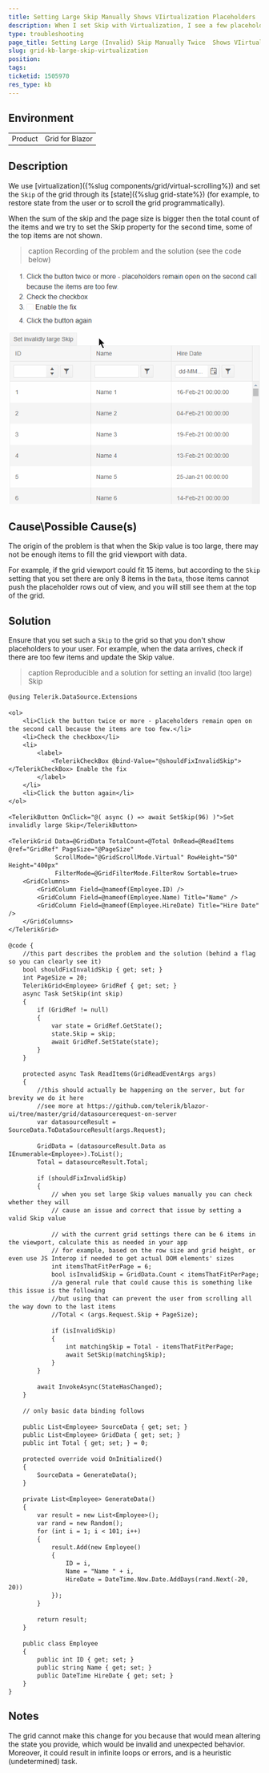 ```yaml
---
title: Setting Large Skip Manually Shows VIirtualization Placeholders
description: When I set Skip with Virtualization, I see a few placeholder rows and not all items shows properly
type: troubleshooting
page_title: Setting Large (Invalid) Skip Manually Twice  Shows VIirtualization Placeholders
slug: grid-kb-large-skip-virtualization
position: 
tags: 
ticketid: 1505970
res_type: kb
---
```


## Environment
<table>
	<tbody>
		<tr>
			<td>Product</td>
			<td>Grid for Blazor</td>
		</tr>
	</tbody>
</table>


## Description
We use [virtualization]({%slug components/grid/virtual-scrolling%}) and set the `Skip` of the grid through its [state]({%slug grid-state%})  (for example, to restore state from the user or to scroll the grid programmatically).

When the sum of the skip and the page size is bigger then the total count of the items and we try to set the Skip property for the second time, some of the top items are not shown.

>caption Recording of the problem and the solution (see the code below)

![Setting invalid Skip value breaks the grid virtualization appearance](images/invalid-skip.gif)

## Cause\Possible Cause(s)
The origin of the problem is that when the Skip value is too large, there may not be enough items to fill the grid viewport with data. 

For example, if the grid viewport could fit 15 items, but according to the `Skip` setting that you set there are only 8 items in the `Data`, those items cannot push the placeholder rows out of view, and you will still see them at the top of the grid.

## Solution
Ensure that you set such a `Skip` to the grid so that you don't show placeholders to your user. For example, when the data arrives, check if there are too few items and update the Skip value.

>caption Reproducible and a solution for setting an invalid (too large) Skip

````CSHTML
@using Telerik.DataSource.Extensions

<ol>
    <li>Click the button twice or more - placeholders remain open on the second call because the items are too few.</li>
    <li>Check the checkbox</li>
    <li>
        <label>
            <TelerikCheckBox @bind-Value="@shouldFixInvalidSkip"></TelerikCheckBox> Enable the fix
        </label>
    </li>
    <li>Click the button again</li>
</ol>

<TelerikButton OnClick="@( async () => await SetSkip(96) )">Set invalidly large Skip</TelerikButton>

<TelerikGrid Data=@GridData TotalCount=@Total OnRead=@ReadItems @ref="GridRef" PageSize="@PageSize"
             ScrollMode="@GridScrollMode.Virtual" RowHeight="50" Height="400px"
             FilterMode=@GridFilterMode.FilterRow Sortable=true>
    <GridColumns>
        <GridColumn Field=@nameof(Employee.ID) />
        <GridColumn Field=@nameof(Employee.Name) Title="Name" />
        <GridColumn Field=@nameof(Employee.HireDate) Title="Hire Date" />
    </GridColumns>
</TelerikGrid>

@code {
    //this part describes the problem and the solution (behind a flag so you can clearly see it)
    bool shouldFixInvalidSkip { get; set; }
    int PageSize = 20;
    TelerikGrid<Employee> GridRef { get; set; }
    async Task SetSkip(int skip)
    {
        if (GridRef != null)
        {
            var state = GridRef.GetState();
            state.Skip = skip;
            await GridRef.SetState(state);
        }
    }

    protected async Task ReadItems(GridReadEventArgs args)
    {
        //this should actually be happening on the server, but for brevity we do it here
        //see more at https://github.com/telerik/blazor-ui/tree/master/grid/datasourcerequest-on-server
        var datasourceResult = SourceData.ToDataSourceResult(args.Request);

        GridData = (datasourceResult.Data as IEnumerable<Employee>).ToList();
        Total = datasourceResult.Total;

        if (shouldFixInvalidSkip)
        {
            // when you set large Skip values manually you can check whether they will
            // cause an issue and correct that issue by setting a valid Skip value

            // with the current grid settings there can be 6 items in the viewport, calculate this as needed in your app
            // for example, based on the row size and grid height, or even use JS Interop if needed to get actual DOM elements' sizes
            int itemsThatFitPerPage = 6;
            bool isInvalidSkip = GridData.Count < itemsThatFitPerPage;
            //a general rule that could cause this is something like this issue is the following
            //but using that can prevent the user from scrolling all the way down to the last items
            //Total < (args.Request.Skip + PageSize);

            if (isInvalidSkip)
            {
                int matchingSkip = Total - itemsThatFitPerPage;
                await SetSkip(matchingSkip);
            }
        }

        await InvokeAsync(StateHasChanged);
    }

    // only basic data binding follows

    public List<Employee> SourceData { get; set; }
    public List<Employee> GridData { get; set; }
    public int Total { get; set; } = 0;

    protected override void OnInitialized()
    {
        SourceData = GenerateData();
    }

    private List<Employee> GenerateData()
    {
        var result = new List<Employee>();
        var rand = new Random();
        for (int i = 1; i < 101; i++)
        {
            result.Add(new Employee()
            {
                ID = i,
                Name = "Name " + i,
                HireDate = DateTime.Now.Date.AddDays(rand.Next(-20, 20))
            });
        }

        return result;
    }

    public class Employee
    {
        public int ID { get; set; }
        public string Name { get; set; }
        public DateTime HireDate { get; set; }
    }
}
````


## Notes

The grid cannot make this change for you because that would mean altering the state you provide, which would be invalid and unexpected behavior. Moreover, it could result in infinite loops or errors, and is a heuristic (undetermined) task.


